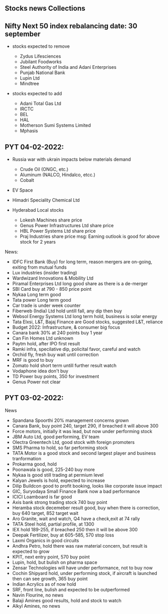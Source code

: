 ## Stocks news Collections

## Nifty Next 50 index rebalancing date: 30 september

- stocks expected to remove

  - Zydus Lifesciences
  - Jubilant Foodworks
  - Steel Authority of India and Adani Enterprises
  - Punjab National Bank
  - Lupin Ltd
  - Mindtree

- stocks expected to add

  - Adani Total Gas Ltd
  - IRCTC
  - BEL
  - HAL
  - Motherson Sumi Systems Limited
  - Mphasis

## PYT 04-02-2022:

- Russia war with ukrain impacts below materials demand
  - Crude Oil (ONGC, etc.)
  - Aluminum (NALCO, Hindalco, etcc.)
  - Cobalt

- EV Space
- Himadri Speciality Chemical Ltd
- Hyderabad Local stocks
  - Lokesh Machines share price
  - Genus Power Infrastructures Ltd share price
  - HBL Power Systems Ltd share price
  - Praj Industries share price
  msg: Earning outlook is good for above stock for 2 years

News:  
- IDFC First Bank (Buy) for long term, reason mergers are on-going, exiting from mutual funds
- Lux industries (insider trading)
- Wardwizard Innovations & Mobility Ltd
- Piramal Enterprises Ltd long good share as there is a de-merger
- SBI Card buy at 790 - 850 price point
- Nykaa Long term good
- Tata power Long term good
- Car trade is under week counter
- Fiberweb (India) Ltd hold untill fall, any dip then buy
- Websol Energy Systems Ltd long term hold, business is solar energy
- Tata Elxsi, L&T, Bajaj Finance are Good stocks, suggested L&T, reliance
- Budget 2022: Infrastructure, & consumer big focus
- Canara bank 30% at 240 points buy 1 year
- Can Fin Homes Ltd unknown
- Paytm hold, after IPO first result
- Ramki infra, specilative dip, policital favor, careful and watch
- Orchid fly, fresh buy wait until correction
- MRF is good to buy
- Zomato hold short term untill further result watch
- Vodaphone idea don't buy
- TD Power buy points, 350 for investment
- Genus Power not clear

## PYT 03-02-2022:

News

- Spandana Spoorthi 20% management concerns grown
- Canara Bank, buy point 240, target 290, if breached it will above 300
- Force motors, initially it was lead, but now under performing stock
- JBM Auto Ltd, good performing, EV team
- Olectra Greentech Ltd, good stock with foreign promoters
- SMS Pharma to hold, so far performing stock
- TATA Motor is a good stock and second largest player and business tranformation
- Prokarma good, hold
- Poonawala is good, 225-240 buy more
- Nykaa is good still trading at permium level
- Kalyan Jewels is hold, expected to increase
- Dilip Buildcon good to profit booking, looks like corporate issue impact
- GIC, Suryodaya Small Finance Bank now a bad performance
- ICICI Loamboard is far good 
- Axis bank strong trading stock 740 buy point 
- Heramba stock decemeber result good, buy when there is correction, buy 640 target, 852 target wait
- Aro Granite, wait and watch, Q4 have a check,exit at 74 rally
- TATA Steel hold, partial profile, at 1300
- IEX hold 189-255, if breached 250 then it will be above 300 
- Deepak Fertilizer, buy at 605-585, 570 stop loss
- Laxmi Organics in good circuits
- Andhra Petro, hold there was raw material concern, but result is expected to grow
- KPIT, next entry point, 570 buy point
- Lupin, hold, but bulish on pharma space
- Zensar Technologies will have under performance, not to buy now
- Cochin Shipyard hold, under performing stock, if aircraft is launched then can see growth, 365 buy point
- Indian Acrylics as of now hold
- SRF, front line, bulish and expected to be outperformed
- Navin Flourine, no news 
- Balaji Amines good results, hold and stock to watch
- Alkyl Amines, no news

